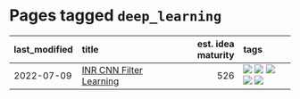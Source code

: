 # Pages tagged `deep_learning`

|last_modified|title|est. idea maturity|tags
|:---|:---|---:|:---|
|2022-07-09|[INR CNN Filter Learning](../INR_CNN_filter_learning.md)|526|[![](https://img.shields.io/badge/tag-CNN-8b768)](../tags/CNN.md) [![](https://img.shields.io/badge/tag-INR-3c3258)](../tags/INR.md) [![](https://img.shields.io/badge/tag-deep_learning-d47f6f)](../tags/deep_learning.md) [![](https://img.shields.io/badge/tag-experimental-32d44f)](../tags/experimental.md) [![](https://img.shields.io/badge/tag-filter_learning-913db)](../tags/filter_learning.md)|